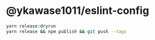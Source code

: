 # @ykawase1011/eslint-config

```bash
yarn release:dryrun
yarn release && npm publish && git push --tags
```
